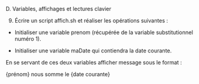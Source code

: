 D.	Variables, affichages et lectures clavier

9.	Écrire un script affich.sh et réaliser les opérations suivantes :

-	Initialiser une variable prenom (récupérée de la variable substitutionnel numéro 1).

-	Initialiser une variable maDate qui contiendra la date courante.


En se servant de ces deux variables afficher message sous le format :

{prénom} nous somme le {date courante}